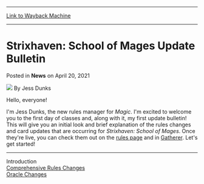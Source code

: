 
---
[Link to Wayback Machine](https://web.archive.org/web/20210421093541/https://magic.wizards.com//en/articles/archive/news/strixhaven-school-mages-update-bulletin-2021-04-20)

[_metadata_:author]:- "Jess Dunks"
[_metadata_:description]:- "A review of all the Oracle and Comprehensive Rules changes that come with Strixhaven: School of Mages."
[_metadata_:generator]:- "Drupal 7 (http://drupal.org)"
[_metadata_:node]:- "1541674"
[_metadata_:publish_date]:- "2021-04-20"
[_metadata_:source]:- "div-main-content"
[_metadata_:title]:- "Strixhaven: School of Mages Update Bulletin"
[_metadata_:wayback_capture_timestamp]:- "2021-04-21 09:35:41"
[_metadata_:wayback_raw_url]:- "https://web.archive.org/web/20210421093541id_/https://magic.wizards.com//en/articles/archive/news/strixhaven-school-mages-update-bulletin-2021-04-20"
[_metadata_:wayback_url]:- "https://magic.wizards.com//en/articles/archive/news/strixhaven-school-mages-update-bulletin-2021-04-20"
---


Strixhaven: School of Mages Update Bulletin
===========================================



 Posted in **News**
 on April 20, 2021 






![](https://media.magic.wizards.com/styles/auth_small/public/images/person/wizards_author.jpg)
By Jess Dunks











Hello, everyone!


I'm Jess Dunks, the new rules manager for *Magic*. I'm excited to welcome you to the first day of classes and, along with it, my first update bulletin! This will give you an initial look and brief explanation of the rules changes and card updates that are occurring for *Strixhaven: School of Mages*. Once they're live, you can check them out on the [rules page](http://magic.wizards.com/en/game-info/gameplay/rules-and-formats/rules) and in [Gatherer](http://gatherer.wizards.com/). Let's get started!




---

Introduction  
[Comprehensive Rules Changes](https://magic.wizards.com/en/articles/archive/news/comprehensive-rules-changes-2021-04-20)  
[Oracle Changes](https://magic.wizards.com/en/articles/archive/news/oracle-changes-2021-04-20)







